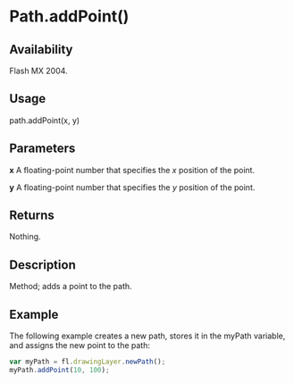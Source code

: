 # Path.addPoint()

## Availability

Flash MX 2004.

## Usage

path.addPoint(x, y)

## Parameters

**x**  A floating-point number that specifies the *x* position of the point.

**y**  A floating-point number that specifies the *y* position of the point.

## Returns

Nothing.

## Description

Method; adds a point to the path.

## Example

The following example creates a new path, stores it in the myPath variable, and assigns the new point to the path:

```javascript
var myPath = fl.drawingLayer.newPath();
myPath.addPoint(10, 100);
```
